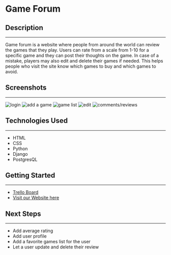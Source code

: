 # Game Forum

## Description

---

Game forum is a website where people from around the world can review the games that they play. Users can rate from a scale from 1-10 for
a specific game and they can post their thoughts on the game. In case of a mistake, players may also edit and delete their games if needed.
This helps people who visit the site know which games to buy and which games to avoid.

## Screenshots

---

![login](https://i.imgur.com/xkqoORO.png)
![add a game](https://i.imgur.com/BbsTOzP.png)
![game list](https://i.imgur.com/lrDKVva.png)
![edit](https://i.imgur.com/WQVThqO.png)
![comments/reviews](https://i.imgur.com/IPhrefv.png)

## Technologies Used

---

- HTML
- CSS
- Python
- Django
- PostgresQL

## Getting Started

---

- [Trello Board](https://trello.com/b/E6AG1fNT/gameforum)
- [Visit our Website here]()

## Next Steps

---

- Add average rating
- Add user profile
- Add a favorite games list for the user
- Let a user update and delete their review
